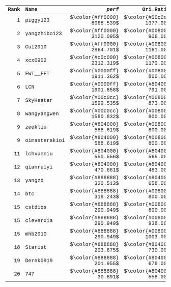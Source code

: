 <span style="font-family:'Cascadia Mono','Fira Mono','Jetbrains Mono','Roboto Mono',Hack,'Ubuntu Mono',Monaco,Menlo,Consolas,'Courier New',monospace;background-color:antiquewhite;color:black;">

| Rank | Name          |                     $perf$ |                 Ori.Rating |                 New Rating |                     Change |                  Score |                    A2 |                     C |                     E |                     F |                     G |                     H |                     I |                    A1 |
| ---: | :------------ | -------------------------: | -------------------------: | -------------------------: | -------------------------: | ---------------------: | --------------------: | --------------------: | --------------------: | --------------------: | --------------------: | --------------------: | --------------------: | --------------------: |
|    1 | piggy123      | $\color{#ff0000} 8068.539$ | $\color{#00c0cc} 1377.000$ | $\color{#ff0000} 3055.771$ | $\color{#ff0000}+1678.771$ | $\color{#52ff00} 1900$ | $\color{#228b22} 300$ | $\color{#228b22} 100$ | $\color{#228b22} 400$ | $\color{#228b22} 200$ | $\color{#228b22} 500$ | $\color{#228b22} 400$ | $\color{#ff0000}   0$ | $\color{#ff0000}   0$ |
|    2 | yangzhibo123  | $\color{#ff0000} 3120.095$ | $\color{#008000}  906.000$ | $\color{#00c0cc} 1525.613$ | $\color{#ff0000} +619.613$ | $\color{#ffa900}  783$ | $\color{#ff0000}   3$ | $\color{#228b22} 100$ | $\color{#52ff00} 280$ | $\color{#ff0000}   0$ | $\color{#ff0000}   0$ | $\color{#228b22} 400$ | $\color{#ff0000}   0$ | $\color{#ff0000}   0$ |
|    3 | Cui2010       | $\color{#ff0000} 2864.701$ | $\color{#008000} 1161.000$ | $\color{#0000ff} 1642.780$ | $\color{#ff0000} +481.780$ | $\color{#ffa900}  724$ | $\color{#ff0000}  24$ | $\color{#228b22} 100$ | $\color{#228b22} 400$ | $\color{#228b22} 200$ | $\color{#ff0000}   0$ | $\color{#ff0000}   0$ | $\color{#ff0000}   0$ | $\color{#ff0000}   0$ |
|    4 | xcx0902       | $\color{#c0c000} 2312.319$ | $\color{#008000} 1170.000$ | $\color{#00c0cc} 1501.758$ | $\color{#ff0000} +331.758$ | $\color{#ff6200}  574$ | $\color{#52ff00} 219$ | $\color{#228b22} 100$ | $\color{#ff0000}   0$ | $\color{#ff0000}   0$ | $\color{#ff0000}   0$ | $\color{#ff0000}   0$ | $\color{#ffa900} 105$ | $\color{#228b22} 150$ |
|    5 | FWT__FFT      | $\color{#0000ff} 1911.362$ | $\color{#008000}  800.000$ | $\color{#008000} 1130.711$ | $\color{#ff0000} +330.711$ | $\color{#ff4b00}  448$ | $\color{#ff4b00}  48$ | $\color{#ff0000}   0$ | $\color{#ff0000}   0$ | $\color{#ff0000}   0$ | $\color{#ff0000}   0$ | $\color{#228b22} 400$ | $\color{#ff0000}   0$ | $\color{#ff0000}   0$ |
|    6 | LCN           | $\color{#0000ff} 1901.858$ | $\color{#804000}  791.000$ | $\color{#008000} 1121.774$ | $\color{#ff0000} +330.774$ | $\color{#ff6200}  506$ | $\color{#ff0000}   6$ | $\color{#228b22} 100$ | $\color{#228b22} 400$ | $\color{#ff0000}   0$ | $\color{#ff0000}   0$ | $\color{#ff0000}   0$ | $\color{#ff0000}   0$ | $\color{#ff0000}   0$ |
|    7 | SkyHeater     | $\color{#00c0cc} 1599.535$ | $\color{#008000}  873.000$ | $\color{#008000} 1094.290$ | $\color{#ff0000} +221.290$ | $\color{#ff4b00}  403$ | $\color{#ff0000}   3$ | $\color{#ff0000}   0$ | $\color{#228b22} 400$ | $\color{#ff0000}   0$ | $\color{#ff0000}   0$ | $\color{#ff0000}   0$ | $\color{#ff0000}   0$ | $\color{#ff0000}   0$ |
|    8 | wangyangwen   | $\color{#00c0cc} 1580.832$ | $\color{#008000}  800.000$ | $\color{#008000} 1038.199$ | $\color{#ff0000} +238.199$ | $\color{#ff4b00}  415$ | $\color{#c8ff00} 165$ | $\color{#228b22} 100$ | $\color{#ff0000}   0$ | $\color{#ff0000}   0$ | $\color{#ff0000}   0$ | $\color{#ff0000}   0$ | $\color{#ff0000}   0$ | $\color{#228b22} 150$ |
|    9 | zeekliu       | $\color{#804000}  588.619$ | $\color{#008000}  800.000$ | $\color{#804000}  723.684$ | $\color{#008000}  -76.316$ | $\color{#ff0000}  150$ | $\color{#ff0000}   0$ | $\color{#ff0000}   0$ | $\color{#ff0000}   0$ | $\color{#ff0000}   0$ | $\color{#ff0000}   0$ | $\color{#ff0000}   0$ | $\color{#ff0000}   0$ | $\color{#228b22} 150$ |
|    9 | oimasterakioi | $\color{#804000}  588.619$ | $\color{#008000}  800.000$ | $\color{#804000}  723.684$ | $\color{#008000}  -76.316$ | $\color{#ff0000}  150$ | $\color{#ff0000}   0$ | $\color{#ff0000}   0$ | $\color{#ff0000}   0$ | $\color{#ff0000}   0$ | $\color{#ff0000}   0$ | $\color{#ff0000}   0$ | $\color{#ff0000}   0$ | $\color{#228b22} 150$ |
|   11 | lchxueniu     | $\color{#804000}  550.556$ | $\color{#804000}  565.000$ | $\color{#804000}  559.730$ | $\color{#008000}   -5.270$ | $\color{#ff0000}  161$ | $\color{#ff0000}  21$ | $\color{#228b22} 100$ | $\color{#ff0000}   0$ | $\color{#ff0000}   0$ | $\color{#ff0000}   0$ | $\color{#ff4b00}  40$ | $\color{#ff0000}   0$ | $\color{#ff0000}   0$ |
|   12 | qianruiyi     | $\color{#804000}  470.661$ | $\color{#804000}  483.000$ | $\color{#804000}  478.383$ | $\color{#008000}   -4.617$ | $\color{#ff0000}  120$ | $\color{#ff0000}   0$ | $\color{#ff0000}   0$ | $\color{#ff0000}   0$ | $\color{#ff0000}   0$ | $\color{#ff0000}   0$ | $\color{#ff0000}   0$ | $\color{#ff0000}   0$ | $\color{#41f741} 120$ |
|   13 | yangzd        | $\color{#888888}  320.513$ | $\color{#804000}  658.000$ | $\color{#804000}  523.320$ | $\color{#008000} -134.680$ | $\color{#ff0000}   73$ | $\color{#ff4b00}  48$ | $\color{#ff0000}   0$ | $\color{#ff0000}   0$ | $\color{#ff0000}   0$ | $\color{#ff0000}  25$ | $\color{#ff0000}   0$ | $\color{#ff0000}   0$ | $\color{#ff0000}   0$ |
|   14 | btc           | $\color{#888888}  318.243$ | $\color{#008000}  800.000$ | $\color{#804000}  607.510$ | $\color{#008000} -192.490$ | $\color{#ff0000}   75$ | $\color{#ff6200}  75$ | $\color{#ff0000}   0$ | $\color{#ff0000}   0$ | $\color{#ff0000}   0$ | $\color{#ff0000}   0$ | $\color{#ff0000}   0$ | $\color{#ff0000}   0$ | $\color{#ff0000}   0$ |
|   15 | cstdios       | $\color{#888888}  290.949$ | $\color{#008000}  800.000$ | $\color{#804000}  593.389$ | $\color{#008000} -206.611$ | $\color{#ff0000}  100$ | $\color{#ff0000}   0$ | $\color{#228b22} 100$ | $\color{#ff0000}   0$ | $\color{#ff0000}   0$ | $\color{#ff0000}   0$ | $\color{#ff0000}   0$ | $\color{#ff0000}   0$ | $\color{#ff0000}   0$ |
|   15 | cleverxia     | $\color{#888888}  290.949$ | $\color{#008000}  938.000$ | $\color{#804000}  675.378$ | $\color{#008000} -262.622$ | $\color{#ff0000}  100$ | $\color{#ff0000}   0$ | $\color{#228b22} 100$ | $\color{#ff0000}   0$ | $\color{#ff0000}   0$ | $\color{#ff0000}   0$ | $\color{#ff0000}   0$ | $\color{#ff0000}   0$ | $\color{#ff0000}   0$ |
|   15 | mhb2010       | $\color{#888888}  290.949$ | $\color{#008000} 1003.000$ | $\color{#804000}  713.997$ | $\color{#008000} -289.003$ | $\color{#ff0000}  100$ | $\color{#ff0000}   0$ | $\color{#228b22} 100$ | $\color{#ff0000}   0$ | $\color{#ff0000}   0$ | $\color{#ff0000}   0$ | $\color{#ff0000}   0$ | $\color{#ff0000}   0$ | $\color{#ff0000}   0$ |
|   18 | Starist       | $\color{#888888}  203.675$ | $\color{#804000}  730.000$ | $\color{#804000}  502.049$ | $\color{#008000} -227.951$ | $\color{#ff0000}   48$ | $\color{#ff4b00}  48$ | $\color{#ff0000}   0$ | $\color{#ff0000}   0$ | $\color{#ff0000}   0$ | $\color{#ff0000}   0$ | $\color{#ff0000}   0$ | $\color{#ff0000}   0$ | $\color{#ff0000}   0$ |
|   19 | Derek0919     | $\color{#888888}  201.955$ | $\color{#804000}  678.000$ | $\color{#804000}  471.495$ | $\color{#008000} -206.505$ | $\color{#ff0000}   46$ | $\color{#ff0000}   6$ | $\color{#ff0000}   0$ | $\color{#ff0000}   0$ | $\color{#ff6200}  40$ | $\color{#ff0000}   0$ | $\color{#ff0000}   0$ | $\color{#ff0000}   0$ | $\color{#ff0000}   0$ |
|   20 | 747           | $\color{#888888}   30.891$ | $\color{#804000}  558.000$ | $\color{#888888}  204.194$ | $\color{#008000} -353.806$ | $\color{#ff0000}    8$ | $\color{#ff0000}   0$ | $\color{#ff0000}   0$ | $\color{#ff0000}   0$ | $\color{#ff0000}   0$ | $\color{#ff0000}   0$ | $\color{#ff0000}   0$ | $\color{#ff0000}   0$ | $\color{#ff0000}   8$ |

</span>
